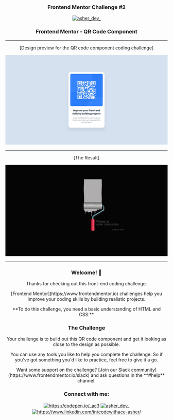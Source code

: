 

<h3 align="center">Frontend Mentor Challenge #2 </h3>

<p align="center"> <a href="https://twitter.com/asher_dev_" target="blank"><img src="https://img.shields.io/twitter/follow/asher_dev_?logo=twitter&style=for-the-badge" alt="asher_dev_" /></a> </p>

<h3 align="center"> Frontend Mentor - QR Code Component</h3>

---

<p align="center">[Design preview for the QR code component coding challenge]</p>

![screenshot](design/desktop-design.jpg)<br>

---

<p align="center">[The Result]</p>

![screenshot](images/portfolio-00.jpg)<br>

---

<h3 align="center">Welcome! 👋</h3>

<p align="center">Thanks for checking out this front-end coding challenge.</p>

<p align="center">[Frontend Mentor](https://www.frontendmentor.io) challenges help you improve your coding skills by building realistic projects.</p>

<p align="center">**To do this challenge, you need a basic understanding of HTML and CSS.** </p>

<h3 align="center">The Challenge</h3>

<p align="center">Your challenge is to build out this QR code component and get it looking as close to the design as possible.</p>

<p align="center">You can use any tools you like to help you complete the challenge. So if you've got something you'd like to practice, feel free to give it a go.</p>

<p align="center">Want some support on the challenge? [Join our Slack community](https://www.frontendmentor.io/slack) and ask questions in the **#help** channel.</p>

<h3 align="center">Connect with me:</h3>
<p align="center">
<a href="https://codepen.io/_AC3" target="blank"><img align="center" src="https://raw.githubusercontent.com/rahuldkjain/github-profile-readme-generator/master/src/images/icons/Social/codepen.svg" alt="https://codepen.io/_ac3" height="30" width="40" /></a>
<a href="https://twitter.com/asher_dev_" target="blank"><img align="center" src="https://raw.githubusercontent.com/rahuldkjain/github-profile-readme-generator/master/src/images/icons/Social/twitter.svg" alt="asher_dev_" height="30" width="40" /></a>
<a href="https://www.linkedin.com/in/codewithace-asher/" target="blank"><img align="center" src="https://raw.githubusercontent.com/rahuldkjain/github-profile-readme-generator/master/src/images/icons/Social/linked-in-alt.svg" alt="https://www.linkedin.com/in/codewithace-asher/" height="30" width="40" /></a>
</p>
